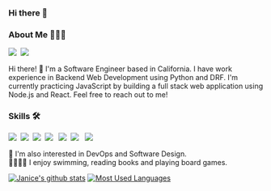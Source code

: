 ### Hi there 👋

<h3><b>About Me 👩🏻‍💻</b></h3>
<p><a href="mailto:janice.hae.lee@gmail.com" target="_blank"><img src="https://img.shields.io/badge/janice.hae.lee@gmail.com-red?style=flat-square&logo=Gmail&logoColor=white&link=mailto:janice.hae.lee@gmail.com"/></a>&nbsp
<a href="https://www.linkedin.com/in/janice-yerin-lee/" target="_blank"><img src="https://img.shields.io/badge/JaniceLee-blue?style=flat-square&logo=Linkedin&logoColor=white"/></a></p>
<p> Hi there! 👋 I'm a Software Engineer based in California. I have work experience in Backend Web Development using Python and DRF. I'm currently practicing JavaScript by building a full stack web application using Node.js and React. Feel free to reach out to me!

<h3><b>Skills 🛠</b></h3>
<p>
  <img src="https://img.shields.io/badge/Python-blue?style=flat-square&logo=Python&logoColor=white"/>&nbsp
  <img src="https://img.shields.io/badge/Javascript-yellow?style=flat-square&logo=Javascript&logoColor=white"/>&nbsp 
  <img src="https://img.shields.io/badge/HTML-orange?style=flat-square&logo=HTML&logoColor=white"/>&nbsp
  <img src="https://img.shields.io/badge/CSS3-purple?style=flat-square&logo=CSS3&logoColor=white"/> &nbsp
  <img src="https://img.shields.io/badge/Django-darkgreen?style=flat-square&logo=Django&logoColor=white"/>&nbsp
  <img src="https://img.shields.io/badge/React-skyblue?style=flat-square&logo=React&logoColor=white"/> &nbsp
  <img src="https://img.shields.io/badge/Node.js-green?style=flat-square&logo=Node.js&logoColor=white"/> &nbsp
</p>

🌱 I'm also interested in DevOps and Software Design.
<br>
🏊🏻‍♀️🎳 I enjoy swimming, reading books and playing board games.

[![Janice's github stats](https://github-readme-stats.vercel.app/api?username=janiicelee&count_private=true&theme=tokyonight&showicons=true)]()
[![Most Used Languages](https://github-readme-stats.vercel.app/api/top-langs/?username=janiicelee&langs_count=5&theme=tokyonight)]()

